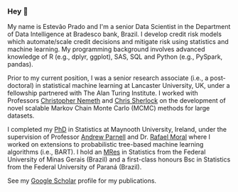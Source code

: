 ### Hey 👋

My name is Estevão Prado and I'm a senior Data Scientist in the Department of Data Intelligence at Bradesco bank, Brazil. I develop credit risk models which automate/scale credit decisions and mitigate risk using statistics and machine learning. My programming background involves advanced knowledge of R (e.g., dplyr, ggplot), SAS, SQL and Python (e.g., PySpark, pandas).

Prior to my current position, I was a senior research associate (i.e., a post-doctoral) in statistical machine learning at Lancaster University, UK, under a fellowship partnered with The Alan Turing Institute. I worked with Professors [Christopher Nemeth](https://chris-nemeth.github.io/) and [Chris Sherlock](https://scholar.google.com/citations?user=X-5SzgsAAAAJ&hl=pt-BR&oi=ao) on the development of novel scalable Markov Chain Monte Carlo (MCMC) methods for large datasets.

I completed my [PhD](https://mural.maynoothuniversity.ie/17285/1/Thesis_Estevao_Batista.pdf) in Statistics at Maynooth University, Ireland, under the supervision of Professor [Andrew Parnell](https://scholar.google.com/citations?user=ZlmTSR4AAAAJ&hl=en) and Dr. [Rafael Moral](https://rafamoral.github.io/index.html) where I worked on extensions to probabilistic tree-based machine learning algorithms (i.e., BART). I hold an [MRes](https://repositorio.ufmg.br/bitstream/1843/BUBD-A9ZGXY/1/principal.pdf) in Statistics from the Federal University of Minas Gerais (Brazil) and a first-class honours Bsc in Statistics from the Federal University of Paraná (Brazil).

See my [Google Scholar](https://scholar.google.com/citations?user=GnOyV34AAAAJ&hl=en&oi=ao) profile for my publications.
